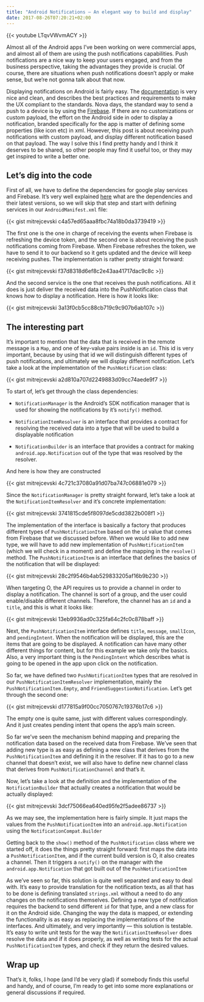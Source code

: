 ```yaml
---
title: "Android Notifications — An elegant way to build and display"
date: 2017-08-26T07:20:21+02:00
---
```


{{< youtube LTqvVWvmACY >}}

Almost all of the Android apps I’ve been working on were commercial apps, and almost all of them are using the push notifications capabilities. Push notifications are a nice way to keep your users engaged, and from the business perspective, taking the advantages they provide is crucial. Of course, there are situations when push notifications doesn’t apply or make sense, but we’re not gonna talk about that now.

Displaying notifications on Android is fairly easy. The [documentation](https://developer.android.com/guide/topics/ui/notifiers/notifications.html) is very nice and clean, and describes the best practices and requirements to make the UX compliant to the standards. Nova days, the standard way to send a push to a device is by using the [Firebase](https://firebase.google.com/). If there are no customizations or custom payload, the effort on the Android side in oder to display a notification, branded specifically for the app is matter of defining some properties (like icon etc) in xml. However, this post is about receiving push notifications with custom payload, and display different notification based on that payload. The way I solve this I find pretty handy and I think it deserves to be shared, so other people may find it useful too, or they may get inspired to write a better one.

## Let’s dig into the code
First of all, we have to define the dependencies for google play services and Firebase. It’s very well explained [here](https://firebase.google.com/docs/cloud-messaging/android/client) what are the dependencies and their latest versions, so we will skip that step and start with defining services in our `AndroidManifest.xml` file:

{{< gist mitrejcevski c4a57ed65aaa8fbc74a18b0da3739419 >}}

The first one is the one in charge of receiving the events when Firebase is refreshing the device token, and the second one is about receiving the push notifications coming from Firebase. When Firebase refreshes the token, we have to send it to our backend so it gets updated and the device will keep receiving pushes. The implementation is rather pretty straight forward:

{{< gist mitrejcevski f37d8318d6ef8c2e43aa41717dac9c8c >}}

And the second service is the one that receives the push notifications. All it does is just deliver the received data into the PushNotification class that knows how to display a notification. Here is how it looks like:

{{< gist mitrejcevski 3a13f0cb5cc88cb719c9c907b6ab107c >}}

## The interesting part
It’s important to mention that the data that is received in the remote message is a `Map`, and one of key-value pairs inside is an `id`. This id is very important, because by using that id we will distinguish different types of push notifications, and ultimately we will display different notification. Let’s take a look at the implementation of the `PushNotification` class:

{{< gist mitrejcevski a2d810a707d2249883d09cc74aede9f7 >}}

To start of, let’s get through the class dependencies:

 - `NotificationManager` is the Android’s SDK notification manager that is used for showing the notifications by it’s `notify()` method.

 - `NotificationItemResolver` is an interface that provides a contract for resolving the received data into a type that will be used to build a displayable notification

 - `NotificationBuilder` is an interface that provides a contract for making `android.app.Notification` out of the type that was resolved by the resolver.

And here is how they are constructed

{{< gist mitrejcevski 4c721c37080a91d07ba747c06881e079 >}}

Since the `NotificationManager` is pretty straight forward, let’s take a look at the `NotificationItemResolver` and it’s concrete implementation:

{{< gist mitrejcevski 3741815cde5f8097de5cdd3822b008f1 >}}

The implementation of the interface is basically a factory that produces different types of `PushNotificationItem` based on the `id` value that comes from Firebase that we discussed before. When we would like to add new type, we will have to add new implementation of `PushNotificationItem` (which we will check in a moment) and define the mapping in the `resolve()` method. The `PushNotificationItem` is an interface that defines the basics of the notification that will be displayed:

{{< gist mitrejcevski 28c2f9546b4ab529833205af16b9b230 >}}

When targeting O, the API requires us to provide a channel in order to display a notification. The channel is sort of a group, and the user could enable/disable different channels. Therefore, the channel has an `id` and a `title`, and this is what it looks like:

{{< gist mitrejcevski 13eb9936ad0c325fa64c2fc0c878baff >}}

Next, the `PushNotificationItem` interface defines `title`, `message`, `smallIcon`, and `pendingIntent`. When the notification will be displayed, this are the items that are going to be displayed. A notification can have many other different things for content, but for this example we take only the basics. Also, a very important thing is the `PendingIntent` which describes what is going to be opened in the app upon click on the notification.

So far, we have defined two `PushNotificationItem` types that are resolved in our `PushNotificationItemResolver` implementation, mainly the `PushNotificationItem.Empty`, and `FriendSuggestionNotification`. Let’s get through the second one:

{{< gist mitrejcevski d177815a9f00cc7050767c19376b17c6 >}}

The empty one is quite same, just with different values correspondingly. And it just creates pending intent that opens the app’s main screen.

So far we’ve seen the mechanism behind mapping and preparing the notification data based on the received data from Firebase. We’ve seen that adding new type is as easy as defining a new class that derives from the `PushNotificationItem` and defining it in the resolver. If it has to go to a new channel that doesn’t exist, we will also have to define new channel class that derives from `PushNotificationChannel` and that’s it.

Now, let’s take a look at the definition and the implementation of the `NotificationBuilder` that actually creates a notification that would be actually displayed:

{{< gist mitrejcevski 3dcf75066ea640ed95fe2f5adee86737 >}}

As we may see, the implementation here is fairly simple. It just maps the values from the `PushNotificationItem` into an `android.app.Notification` using the `NotificationCompat.Builder`

Getting back to the `show()` method of the `PushNotification` class where we started off, it does the things pretty straight forward: first maps the data into a `PushNotificationItem`, and if the current build version is O, it also creates a channel. Then it triggers a `notify()` on the manager with the `android.app.Notification` that got built out of the `PushNotificationItem`

As we’ve seen so far, this solution is quite well separated and easy to deal with. It’s easy to provide translation for the notification texts, as all that has to be done is defining translated `strings.xml` without a need to do any changes on the notifications themselves. Defining a new type of notification requires the backend to send different `id` for that type, and a new class for it on the Android side. Changing the way the data is mapped, or extending the functionality is as easy as replacing the implementations of the interfaces. And ultimately, and very importantly — this solution is testable. It’s easy to write unit tests for the way the `NotificationItemResolver` does resolve the data and if it does properly, as well as writing tests for the actual `PushNotificationItem` types, and check if they return the desired values.

## Wrap up
That’s it, folks, I hope (and I’d be very glad) if somebody finds this useful and handy, and of course, I’m ready to get into some more explanations or general discussions if required.
